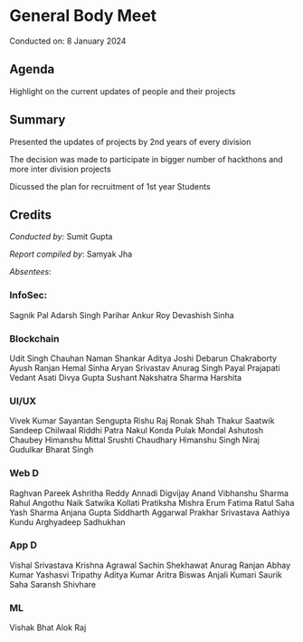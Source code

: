 <!-- 
 - Replace all the {} with their values. Name this file as Session {Session no.}.md (without braces) and submit a PR.
-->
# General Body Meet
Conducted on: 8 January 2024

## Agenda
Highlight on the current updates of people and their projects


## Summary
Presented the updates of projects by  2nd years of every division


The decision was made to participate in bigger number of hackthons and more inter division projects 


Dicussed the plan for recruitment of 1st year Students 


## Credits
<!-- Include the Conducted by heading only if someone conducted the session. If it was a session without a specific instructor (For e.g., a common reading session or a mini-hackathon), ignore it. -->
*Conducted by:* Sumit Gupta

*Report compiled by*: Samyak Jha


*Absentees*: 

### InfoSec:
Sagnik Pal
Adarsh Singh Parihar
Ankur Roy
Devashish Sinha

### Blockchain
Udit Singh Chauhan 
Naman Shankar 
Aditya Joshi 
Debarun Chakraborty
Ayush Ranjan
Hemal Sinha
Aryan Srivastav
Anurag Singh 
Payal Prajapati
Vedant Asati
Divya Gupta
Sushant 
Nakshatra Sharma
Harshita

### UI/UX
Vivek Kumar
Sayantan Sengupta
Rishu Raj
Ronak Shah
Thakur Saatwik
Sandeep Chilwaal
Riddhi Patra
Nakul Konda
Pulak Mondal
Ashutosh Chaubey
Himanshu Mittal
Srushti Chaudhary 
Himanshu Singh 
Niraj Gudulkar
Bharat Singh

### Web D
Raghvan Pareek
Ashritha Reddy Annadi
Digvijay Anand
Vibhanshu Sharma
Rahul Angothu Naik
Satwika Kollati
Pratiksha Mishra
Erum Fatima
Ratul Saha
Yash Sharma
Anjana Gupta
Siddharth Aggarwal
Prakhar Srivastava
Aathiya Kundu
Arghyadeep Sadhukhan

### App D
Vishal Srivastava 
Krishna Agrawal 
Sachin Shekhawat 
Anurag Ranjan 
Abhay Kumar 
Yashasvi Tripathy 
Aditya Kumar
Aritra Biswas
Anjali Kumari
Saurik Saha
Saransh Shivhare

### ML
Vishak Bhat
Alok Raj

